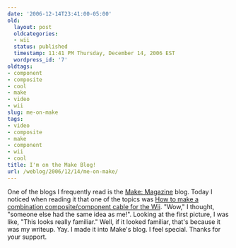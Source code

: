 ```yaml
---
date: '2006-12-14T23:41:00-05:00'
old:
  layout: post
  oldcategories:
  - wii
  status: published
  timestamp: 11:41 PM Thursday, December 14, 2006 EST
  wordpress_id: '7'
oldtags:
- component
- composite
- cool
- make
- video
- wii
slug: me-on-make
tags:
- video
- composite
- make
- component
- wii
- cool
title: I'm on the Make Blog!
url: /weblog/2006/12/14/me-on-make/
---
```


One of the blogs I frequently read is the [Make: Magazine](http://www.makezine.com/) blog. Today I noticed when reading it that one of the topics was [How to make a combination composite/component cable for the Wii](http://www.makezine.com/blog/archive/2006/12/how_to_nintendo.html?CMP=OTC-0D6B48984890).  "Wow," I thought, "someone else had the same idea as me!".  Looking at the first picture, I was like, "This looks really familiar."  Well, if it looked familiar, that's because it was my writeup.  Yay.  I made it into Make's blog.  I feel special.  Thanks for your support.